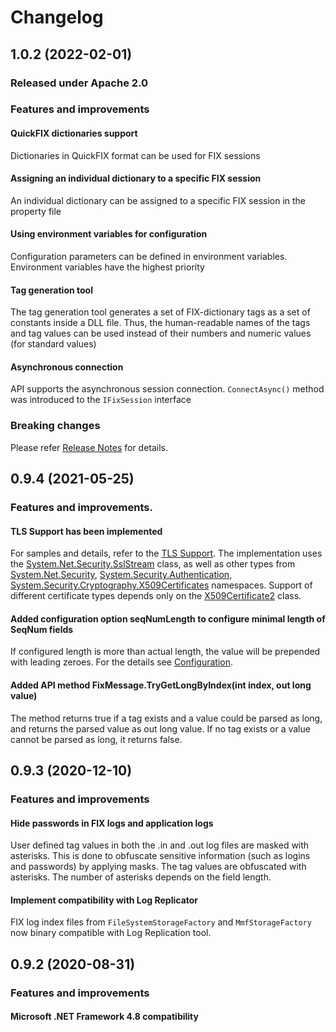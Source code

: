 # Changelog

## 1.0.2 (2022-02-01)

### Released under Apache 2.0

### Features and improvements
#### QuickFIX dictionaries support
Dictionaries in QuickFIX format can be used for FIX sessions 
#### Assigning an individual dictionary to a specific FIX session
An individual dictionary can be assigned to a specific FIX session in the property file
#### Using environment variables for configuration
Configuration parameters can be defined in environment variables. Environment variables have the highest priority
#### Tag generation tool
The tag generation tool generates a set of FIX-dictionary tags as a set of constants inside a DLL file. Thus, the human-readable names of the tags and tag values can be used instead of their numbers and numeric values (for standard values)
#### Asynchronous connection
API supports the asynchronous session connection. `ConnectAsync()` method was introduced to the `IFixSession` interface

### Breaking changes
Please refer [Release Notes](RELEASE1.0.md) for details.

## 0.9.4 (2021-05-25)
### Features and improvements.
#### TLS Support has been implemented
For samples and details, refer to the [TLS Support](Docs/TlsSupport.md).
The implementation uses the [System.Net.Security.SslStream](https://docs.microsoft.com/en-us/dotnet/api/system.net.security.sslstream?view=netstandard-2.0) class, as well as other types from [System.Net.Security](https://docs.microsoft.com/en-us/dotnet/api/system.net.security?view=netstandard-2.0), [System.Security.Authentication](https://docs.microsoft.com/en-us/dotnet/api/system.security.authentication?view=netstandard-2.0), [System.Security.Cryptography.X509Certificates](https://docs.microsoft.com/en-us/dotnet/api/system.security.cryptography.x509certificates?view=netstandard-2.0) namespaces.
Support of different certificate types depends only on the [X509Certificate2](https://docs.microsoft.com/en-us/dotnet/api/system.security.cryptography.x509certificates.x509certificate2?view=netstandard-2.0) class.
#### Added configuration option seqNumLength to configure minimal length of SeqNum fields
If configured length is more than actual length, the value will be prepended with leading zeroes.
For the details see [Configuration](Docs/Configuration.md).
#### Added API method FixMessage.TryGetLongByIndex(int index, out long value)
The method returns true if a tag exists and a value could be parsed as long, and returns the parsed value as out long value. If no tag exists or a value cannot be parsed as long, it returns false. 

## 0.9.3 (2020-12-10)
### Features and improvements
#### Hide passwords in FIX logs and application logs
User defined tag values in both the .in and .out log files are masked with asterisks. This is done to obfuscate sensitive information (such as logins and passwords) by applying masks. The tag values are obfuscated with asterisks. The number of asterisks depends on the field length.
#### Implement compatibility with Log Replicator
FIX log index files from `FileSystemStorageFactory` and `MmfStorageFactory` now binary compatible with Log Replication tool.

## 0.9.2 (2020-08-31)
### Features and improvements
#### Microsoft .NET Framework 4.8 compatibility